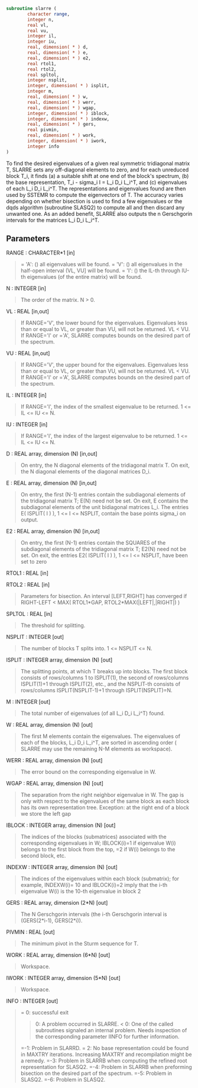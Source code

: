 ```fortran
subroutine slarre (
        character range,
        integer n,
        real vl,
        real vu,
        integer il,
        integer iu,
        real, dimension( * ) d,
        real, dimension( * ) e,
        real, dimension( * ) e2,
        real rtol1,
        real rtol2,
        real spltol,
        integer nsplit,
        integer, dimension( * ) isplit,
        integer m,
        real, dimension( * ) w,
        real, dimension( * ) werr,
        real, dimension( * ) wgap,
        integer, dimension( * ) iblock,
        integer, dimension( * ) indexw,
        real, dimension( * ) gers,
        real pivmin,
        real, dimension( * ) work,
        integer, dimension( * ) iwork,
        integer info
)
```

To find the desired eigenvalues of a given real symmetric
tridiagonal matrix T, SLARRE sets any  off-diagonal
elements to zero, and for each unreduced block T_i, it finds
(a) a suitable shift at one end of the block's spectrum,
(b) the base representation, T_i - sigma_i I = L_i D_i L_i^T, and
(c) eigenvalues of each L_i D_i L_i^T.
The representations and eigenvalues found are then used by
SSTEMR to compute the eigenvectors of T.
The accuracy varies depending on whether bisection is used to
find a few eigenvalues or the dqds algorithm (subroutine SLASQ2) to
compute all and then discard any unwanted one.
As an added benefit, SLARRE also outputs the n
Gerschgorin intervals for the matrices L_i D_i L_i^T.

## Parameters
RANGE : CHARACTER\*1 [in]
> = 'A': ()   all eigenvalues will be found.
> = 'V': () all eigenvalues in the half-open interval
> (VL, VU] will be found.
> = 'I': () the IL-th through IU-th eigenvalues (of the
> entire matrix) will be found.

N : INTEGER [in]
> The order of the matrix. N > 0.

VL : REAL [in,out]
> If RANGE='V', the lower bound for the eigenvalues.
> Eigenvalues less than or equal to VL, or greater than VU,
> will not be returned.  VL < VU.
> If RANGE='I' or ='A', SLARRE computes bounds on the desired
> part of the spectrum.

VU : REAL [in,out]
> If RANGE='V', the upper bound for the eigenvalues.
> Eigenvalues less than or equal to VL, or greater than VU,
> will not be returned.  VL < VU.
> If RANGE='I' or ='A', SLARRE computes bounds on the desired
> part of the spectrum.

IL : INTEGER [in]
> If RANGE='I', the index of the
> smallest eigenvalue to be returned.
> 1 <= IL <= IU <= N.

IU : INTEGER [in]
> If RANGE='I', the index of the
> largest eigenvalue to be returned.
> 1 <= IL <= IU <= N.

D : REAL array, dimension (N) [in,out]
> On entry, the N diagonal elements of the tridiagonal
> matrix T.
> On exit, the N diagonal elements of the diagonal
> matrices D_i.

E : REAL array, dimension (N) [in,out]
> On entry, the first (N-1) entries contain the subdiagonal
> elements of the tridiagonal matrix T; E(N) need not be set.
> On exit, E contains the subdiagonal elements of the unit
> bidiagonal matrices L_i. The entries E( ISPLIT( I ) ),
> 1 <= I <= NSPLIT, contain the base points sigma_i on output.

E2 : REAL array, dimension (N) [in,out]
> On entry, the first (N-1) entries contain the SQUARES of the
> subdiagonal elements of the tridiagonal matrix T;
> E2(N) need not be set.
> On exit, the entries E2( ISPLIT( I ) ),
> 1 <= I <= NSPLIT, have been set to zero

RTOL1 : REAL [in]

RTOL2 : REAL [in]
> Parameters for bisection.
> An interval [LEFT,RIGHT] has converged if
> RIGHT-LEFT < MAX( RTOL1\*GAP, RTOL2\*MAX(|LEFT|,|RIGHT|) )

SPLTOL : REAL [in]
> The threshold for splitting.

NSPLIT : INTEGER [out]
> The number of blocks T splits into. 1 <= NSPLIT <= N.

ISPLIT : INTEGER array, dimension (N) [out]
> The splitting points, at which T breaks up into blocks.
> The first block consists of rows/columns 1 to ISPLIT(1),
> the second of rows/columns ISPLIT(1)+1 through ISPLIT(2),
> etc., and the NSPLIT-th consists of rows/columns
> ISPLIT(NSPLIT-1)+1 through ISPLIT(NSPLIT)=N.

M : INTEGER [out]
> The total number of eigenvalues (of all L_i D_i L_i^T)
> found.

W : REAL array, dimension (N) [out]
> The first M elements contain the eigenvalues. The
> eigenvalues of each of the blocks, L_i D_i L_i^T, are
> sorted in ascending order ( SLARRE may use the
> remaining N-M elements as workspace).

WERR : REAL array, dimension (N) [out]
> The error bound on the corresponding eigenvalue in W.

WGAP : REAL array, dimension (N) [out]
> The separation from the right neighbor eigenvalue in W.
> The gap is only with respect to the eigenvalues of the same block
> as each block has its own representation tree.
> Exception: at the right end of a block we store the left gap

IBLOCK : INTEGER array, dimension (N) [out]
> The indices of the blocks (submatrices) associated with the
> corresponding eigenvalues in W; IBLOCK(i)=1 if eigenvalue
> W(i) belongs to the first block from the top, =2 if W(i)
> belongs to the second block, etc.

INDEXW : INTEGER array, dimension (N) [out]
> The indices of the eigenvalues within each block (submatrix);
> for example, INDEXW(i)= 10 and IBLOCK(i)=2 imply that the
> i-th eigenvalue W(i) is the 10-th eigenvalue in block 2

GERS : REAL array, dimension (2\*N) [out]
> The N Gerschgorin intervals (the i-th Gerschgorin interval
> is (GERS(2\*i-1), GERS(2\*i)).

PIVMIN : REAL [out]
> The minimum pivot in the Sturm sequence for T.

WORK : REAL array, dimension (6\*N) [out]
> Workspace.

IWORK : INTEGER array, dimension (5\*N) [out]
> Workspace.

INFO : INTEGER [out]
> = 0:  successful exit
> > 0:  A problem occurred in SLARRE.
> < 0:  One of the called subroutines signaled an internal problem.
> Needs inspection of the corresponding parameter IINFO
> for further information.
> 
> =-1:  Problem in SLARRD.
> = 2:  No base representation could be found in MAXTRY iterations.
> Increasing MAXTRY and recompilation might be a remedy.
> =-3:  Problem in SLARRB when computing the refined root
> representation for SLASQ2.
> =-4:  Problem in SLARRB when preforming bisection on the
> desired part of the spectrum.
> =-5:  Problem in SLASQ2.
> =-6:  Problem in SLASQ2.
